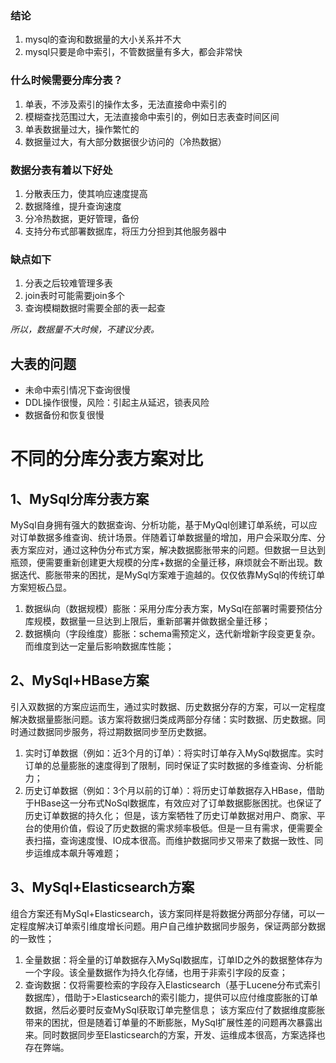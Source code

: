 
### 结论    
1. mysql的查询和数据量的大小关系并不大
2. mysql只要是命中索引，不管数据量有多大，都会非常快

### 什么时候需要分库分表？
1. 单表，不涉及索引的操作太多，无法直接命中索引的
2. 模糊查找范围过大，无法直接命中索引的，例如日志表查时间区间
3. 单表数据量过大，操作繁忙的
4. 数据量过大，有大部分数据很少访问的（冷热数据）


### 数据分表有着以下好处
1. 分散表压力，使其响应速度提高
2. 数据降维，提升查询速度
3. 分冷热数据，更好管理，备份
4. 支持分布式部署数据库，将压力分担到其他服务器中

### 缺点如下
1. 分表之后较难管理多表
2. join表时可能需要join多个
3. 查询模糊数据时需要全部的表一起查

*所以，数据量不大时候，不建议分表。*


## 大表的问题
* 未命中索引情况下查询很慢
* DDL操作很慢，风险：引起主从延迟，锁表风险
* 数据备份和恢复很慢


# 不同的分库分表方案对比
## 1、MySql分库分表方案
MySql自身拥有强大的数据查询、分析功能，基于MyQql创建订单系统，可以应对订单数据多维查询、统计场景。伴随着订单数据量的增加，用户会采取分库、分表方案应对，通过这种伪分布式方案，解决数据膨胀带来的问题。但数据一旦达到瓶颈，便需要重新创建更大规模的分库+数据的全量迁移，麻烦就会不断出现。数据迭代、膨胀带来的困扰，是MySql方案难于逾越的。仅仅依靠MySql的传统订单方案短板凸显。
1. 数据纵向（数据规模）膨胀：采用分库分表方案，MySql在部署时需要预估分库规模，数据量一旦达到上限后，重新部署并做数据全量迁移；
2. 数据横向（字段维度）膨胀：schema需预定义，迭代新增新字段变更复杂。而维度到达一定量后影响数据库性能；

## 2、MySql+HBase方案
引入双数据的方案应运而生，通过实时数据、历史数据分存的方案，可以一定程度解决数据量膨胀问题。该方案将数据归类成两部分存储：实时数据、历史数据。同时通过数据同步服务，将过期数据同步至历史数据。
1. 实时订单数据（例如：近3个月的订单）：将实时订单存入MySql数据库。实时订单的总量膨胀的速度得到了限制，同时保证了实时数据的多维查询、分析能力；
2. 历史订单数据（例如：3个月以前的订单）：将历史订单数据存入HBase，借助于HBase这一分布式NoSql数据库，有效应对了订单数据膨胀困扰。也保证了历史订单数据的持久化；
但是，该方案牺牲了历史订单数据对用户、商家、平台的使用价值，假设了历史数据的需求频率极低。但是一旦有需求，便需要全表扫描，查询速度慢、IO成本很高。而维护数据同步又带来了数据一致性、同步运维成本飙升等难题；

## 3、MySql+Elasticsearch方案
组合方案还有MySql+Elasticsearch，该方案同样是将数据分两部分存储，可以一定程度解决订单索引维度增长问题。用户自己维护数据同步服务，保证两部分数据的一致性；
1. 全量数据：将全量的订单数据存入MySql数据库，订单ID之外的数据整体存为一个字段。该全量数据作为持久化存储，也用于非索引字段的反查；
2. 查询数据：仅将需要检索的字段存入Elasticsearch（基于Lucene分布式索引数据库），借助于>Elasticsearch的索引能力，提供可以应付维度膨胀的订单数据，然后必要时反查MySql获取订单完整信息；
该方案应付了数据维度膨胀带来的困扰，但是随着订单量的不断膨胀，MySql扩展性差的问题再次暴露出来。同时数据同步至Elasticsearch的方案，开发、运维成本很高，方案选择也存在弊端。

